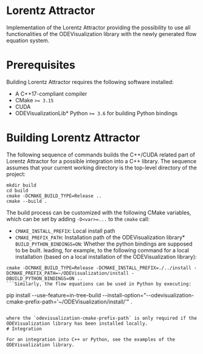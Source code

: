 # Lorentz Attractor

Implementation of the Lorentz Attractor providing the possibility to use all functionalities of the ODEVisualization library with the newly generated flow equation system.


# Prerequisites

Building Lorentz Attractor requires the following software installed:

* A C++17-compliant compiler
* CMake `>= 3.15`
* CUDA
* ODEVisualizationLib* Python `>= 3.6` for building Python bindings
# Building Lorentz Attractor

The following sequence of commands builds the C++/CUDA related part of Lorentz Attractor for a possible integration into a C++ library. The sequence assumes that your current working directory is the top-level directory
of the project:

```
mkdir build
cd build
cmake -DCMAKE_BUILD_TYPE=Release ..
cmake --build .
```

The build process can be customized with the following CMake variables,
which can be set by adding `-D<var>=...` to the `cmake` call:

* `CMAKE_INSTALL_PREFIX`: Local install path
* `CMAKE_PREFIX_PATH`: Installation path of the ODEVisualization library* `BUILD_PYTHON_BINDINGS=ON`: Whether the python bindings are supposed to be built.
leading, for example, to the following command for a local installation (based on a local installation of the ODEVisualization library):

```
cmake -DCMAKE_BUILD_TYPE=Release -DCMAKE_INSTALL_PREFIX=./../install -DCMAKE_PREFIX_PATH=~/ODEVisualization/install -DBUILD_PYTHON_BINDINGS=ON ..
```Similarly, the flow equations can be used in Python by executing:

```
pip install --use-feature=in-tree-build --install-option="--odevisualization-cmake-prefix-path='~/ODEVisualization/install/'" .
```

where the `odevisualization-cmake-prefix-path` is only required if the ODEVisualization library has been installed locally.
# Integration

For an integration into C++ or Python, see the examples of the ODEVisualization library.






